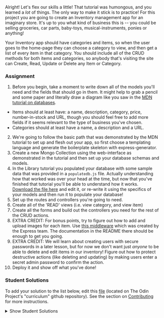 Alright! Let's flex our skills a little! That tutorial was humongous, and you learned a _lot_ of things. The only way to make it stick is to practice! For this project you are going to create an Inventory management app for an imaginary store. It's up to you what kind of business this is -- you could be selling groceries, car parts, baby-toys, musical-instruments, ponies or anything!

Your Inventory app should have categories and items, so when the user goes to the home-page they can choose a category to view, and then get a list of every item in that category. You should include all of the CRUD methods for both items and categories, so anybody that's visiting the site can Create, Read, Update or Delete any Item or Category.

### Assignment

<div class="lesson-content__panel" markdown="1">

1. Before you begin, take a moment to write down all of the models you'll need and the fields that should go in them. It might help to grab a pencil and some paper and literally draw a diagram like you saw in the [MDN tutorial on databases](https://developer.mozilla.org/en-US/docs/Learn/Server-side/Express_Nodejs/mongoose#Designing_the_LocalLibrary_models).
  - Items should at least have: a name, description, category, price, number-in-stock and URL, though you should feel free to add more fields if it seems relevant to the type of business you've chosen.
  - Categories should at least have a name, a description and a URL.
2. We're going to follow the basic path that was demonstrated by the MDN tutorial to set up and flesh out your app, so first choose a templating language and generate the boilerplate skeleton with express-generator.
3. Create a new Mongo Collection using the web-interface as demonstrated in the tutorial and then set up your database schemas and models. 
4. In the Library tutorial you populated your database with some sample data that was provided in a `populatedb.js` file. Actually understanding how that worked was over your head at the time, but now that you've finished that tutorial you'll be able to understand how it works. [Download the file here](https://raw.githubusercontent.com/hamishwillee/express-locallibrary-tutorial/master/populatedb.js) and edit it, or re-write it using the specifics of your models and then run it to populate your database!
5. Set up the routes and controllers you're going to need.
6. Create all of the 'READ' views (i.e. view category, and view item)
7. Create all the forms and build out the controllers you need for the rest of the CRUD actions.
8. EXTRA CREDIT: For bonus points, try to figure out how to add and upload images for each item. Use [this middleware](https://github.com/expressjs/multer) which was created by the Express team. The documentation in the README there should be enough to get you going.
9. EXTRA CREDIT:  We will learn about creating users with secure passwords in a later lesson, but for now we don't want just _anyone_ to be able to delete and edit items in our inventory! Figure out how to protect destructive actions (like deleting and updating) by making users enter a secret admin password to confirm the action.
10. Deploy it and show off what you've done!

</div>

### Student Solutions
To add your solution to the list below, edit this [file](https://github.com/TheOdinProject/curriculum/blob/master/nodeJS/express-basics/Express-Inventory-Application.md) (located on The Odin Project's "curriculum" github repository). See the section on [Contributing](http://github.com/TheOdinProject/curriculum/blob/master/contributing.md) for more instructions.

<details markdown="block">
  <summary> Show Student Solutions </summary>

- Add your solution below this line!
- [Katarzyna Kaswen-Wilk's Solution](https://github.com/kikupiku/game-inventory) - [View in Browser](https://game-inventory-kikupiku.herokuapp.com/)
- [Julio's solution](https://github.com/julio22b/inventory-application) - [View in browser](https://inventory-app-top.herokuapp.com/catalog/)
- [Simon's Solution](https://github.com/Sim-frpt/music-shop-inventory) - [View in Browser](https://agile-springs-42318.herokuapp.com/inventory/)
- [Igorashs's Solution](https://github.com/igorashs/inventory-application) - [View in Browser](https://nameless-harbor-47929.herokuapp.com/catalog)
- [Braxton Lemmon's Solution](https://github.com/braxtonlemmon/boardgame-inventory) - [View in Browser](https://young-springs-70277.herokuapp.com/game/5e9d4fda3b91bf29f9b9f0ae)
- [Henrique Sousa's Solution](https://github.com/Henrique-Sousa/inventory-application) - [View in Browser](https://henriquesousa-inventory.herokuapp.com/)
- [Zakariye's Solution](https://github.com/ZYusuf10/PhoneInventory) - [View in Browser](https://limitless-escarpment-68136.herokuapp.com/catalog)
- [Vanessacor's Solution](https://github.com/vanessacor/skateshop) - [View in Browser](https://skateshopinventory.herokuapp.com/catalog)
- [tracy2811's Solution](https://github.com/tracy2811/inventory) - [View in Browser](https://fathomless-taiga-39964.herokuapp.com/)
- [Vollantre's Solution](https://github.com/vollantre/inventory_app) - [View in Browser](https://secure-lowlands-33834.herokuapp.com/inventory)
- [Eljoey's Solution](https://github.com/eljoey/Game-Inventory) - [View in Browser](https://immense-spire-45668.herokuapp.com/)
- [rbkjefkj's Solution](https://github.com/rbkjefkj/inventory-app) - [View in Browser](https://glacial-mountain-36822.herokuapp.com/)
- [jdonahue135's Solution](https://github.com/jdonahue135/golf_store) - [View in Browser](https://quiet-reaches-49920.herokuapp.com/)
- [Ryan Floyd's Solution](https://github.com/MrRyanFloyd/odin-inventory-application) - [View in Browser](https://odin-inventory-application.herokuapp.com/)
- [Aron's Solution](https://github.com/aronfischer/mern_inventory_project) - [View in Browser](https://aronfischer.github.io/mern_inventory_project/)
- [Tayfun Sur's Solution](https://github.com/0xtaf/inventory-app) - [View in Browser](https://thawing-ocean-46751.herokuapp.com/)
- [barrysweeney's Solution](https://github.com/barrysweeney/buzzword-bazaar) - [View in Browser](https://secure-anchorage-38844.herokuapp.com/catalog)
- [Mohamed's Solution](https://github.com/hamohuh/inventory-application) - [View in Browser](https://afternoon-atoll-93127.herokuapp.com/)
</details>
